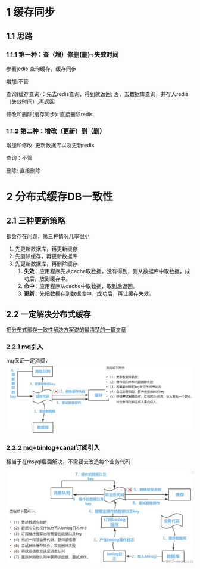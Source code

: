 # 1 缓存同步

## 1.1 思路

### 1.1.1 第一种：查（增）修删(删)+失效时间

参看jedis 查询缓存，缓存同步

增加:不管

查询(缓存查询)：先去redis查询，得到就返回; 否，去数据库查询，并存入redis（失效时间）,再返回

修改和删除(缓存同步):  直接删除redis

 

### 1.1.2 第二种：增改（更新）删（删）

增加和修改: 更新数据库以及更新redis

查询：不管

删除: 直接删除



# 2 分布式缓存DB一致性

## **2.1 三种**更新策略

都会存在问题，第三种情况几率很小

1. 先更新数据库，再更新缓存
2. 先删除缓存，再更新数据库
3. 先更新数据库，再删除缓存
   1. **失效**：应用程序先从cache取数据，没有得到，则从数据库中取数据，成功后，放到缓存中。
   2. **命中**：应用程序从cache中取数据，取到后返回。
   3. **更新**：先把数据存到数据库中，成功后，再让缓存失效。



## 2.2 一定解决分布式缓存

[把分布式缓存一致性解决方案说的最清楚的一篇文章](https://zhuanlan.zhihu.com/p/59167071)

### 2.2.1 mq引入

  mq保证一定消费，![](./assets/一致性-mq引入.png)



### 2.2.2 mq+binlog+canal订阅引入

相当于在msyql层面解决，不需要去改造每个业务代码

 ![](./assets/一致性-mq+binlog+订阅引入.png)

 